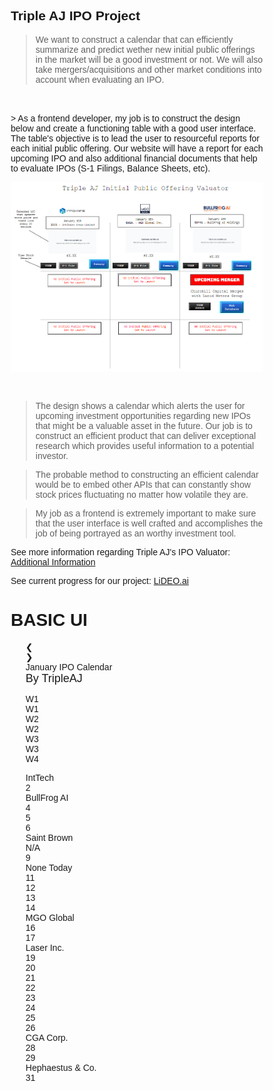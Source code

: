 <!--- This section is Cascading Style Sheet (CSS) and applies to HTML -->
<style>
/* "row style" is flexible size and aligns pictures in center */
.row {
  align-items: center;
  display: flex;
}

/* "column style" is one-third of the width with padding */
.column {
  flex: 33.33%;
  padding: 5px;
}
</style>

## Triple AJ IPO Project

> We want to construct a calendar that can efficiently summarize and predict wether new initial public offerings in the market will be a good investment or not. We will also take mergers/acquisitions and other market conditions into account when evaluating an IPO. 
<br>
<br>
> As a frontend developer, my job is to construct the design below and create a functioning table with a good user interface. The table's objective is to lead the user to resourceful reports for each initial public offering. Our website will have a report for each upcoming IPO and also additional financial documents that help to evaluate IPOs (S-1 Filings, Balance Sheets, etc). 


<br>

![frontend design](/images/csplideo2.png)

<br>


> The design shows a calendar which alerts the user for upcoming investment opportunities regarding new IPOs that might be a valuable asset in the future. Our job is to construct an efficient product that can deliver exceptional research which provides useful information to a potential investor. 

> The probable method to constructing an efficient calendar would be to embed other APIs that can constantly show stock prices fluctuating no matter how volatile they are. 

> My job as a frontend is extremely important to make sure that the user interface is well crafted and accomplishes the job of being portrayed as an worthy investment tool. 

See more information regarding Triple AJ's IPO Valuator: [Additional Information]()

See current progress for our project: [LiDEO.ai]()

<html>
<head>
<style>
* {box-sizing: border-box;}
ul {list-style-type: none;}
body {font-family: Verdana, sans-serif;}

.month {
  padding: 70px 25px;
  width: 100%;
  background: #1E90FF;
  text-align: center;
}

.month ul {
  margin: 0;
  padding: 0;
}

.month ul li {
  color: white;
  font-size: 20px;
  text-transform: uppercase;
  letter-spacing: 3px;
}

.month .prev {
  float: left;
  padding-top: 10px;
}

.month .next {
  float: right;
  padding-top: 10px;
}

.weekdays {
  margin: 0;
  padding: 10px 0;
  background-color: #ddd;
}

.weekdays li {
  display: inline-block;
  width: 13.6%;
  color: #666;
  text-align: center;
}

.days {
  padding: 10px 0;
  background: #eee;
  margin: 0;
}

.days li {
  list-style-type: none;
  display: inline-block;
  width: 13.6%;
  text-align: center;
  margin-bottom: 5px;
  font-size:12px;
  color: #000;
}

.days li .active {
  padding: 5px;
  background: #000;
  color: white !important
}

/* Add media queries for smaller screens */
@media screen and (max-width:720px) {
  .weekdays li, .days li {width: 13.1%;}
}

@media screen and (max-width: 420px) {
  .weekdays li, .days li {width: 12.5%;}
  .days li .active {padding: 2px;}
}

@media screen and (max-width: 290px) {
  .weekdays li, .days li {width: 12.2%;}
}

</style>
</head>
<body>

<h1>BASIC UI</h1>

<div class="month">      
  <ul>
    <li class="prev">&#10094;</li>
    <li class="next">&#10095;</li>
    <li>
      January IPO Calendar<br>
      <span style="font-size:18px">By TripleAJ</span>
    </li>
  </ul>
</div>

<ul class="weekdays">
  <li>W1</li>
  <li>W1</li>
  <li>W2</li>
  <li>W2</li>
  <li>W3</li>
  <li>W3</li>
  <li>W4</li>
</ul>

<ul class="days">  
  <li>IntTech</li>
  <li>2</li>
  <li>BullFrog AI</li>
  <li>4</li>
  <li>5</li>
  <li>6</li>
  <li>Saint Brown</li>
  <li>N/A</li>
  <li>9</li>
  <li><span class="active">None Today</span></li>
  <li>11</li>
  <li>12</li>
  <li>13</li>
  <li>14</li>
  <li>MGO Global</li>
  <li>16</li>
  <li>17</li>
  <li>Laser Inc.</li>
  <li>19</li>
  <li>20</li>
  <li>21</li>
  <li>22</li>
  <li>23</li>
  <li>24</li>
  <li>25</li>
  <li>26</li>
  <li>CGA Corp.</li>
  <li>28</li>
  <li>29</li>
  <li>Hephaestus & Co.</li>
  <li>31</li>
</ul>

</body>
</html>


